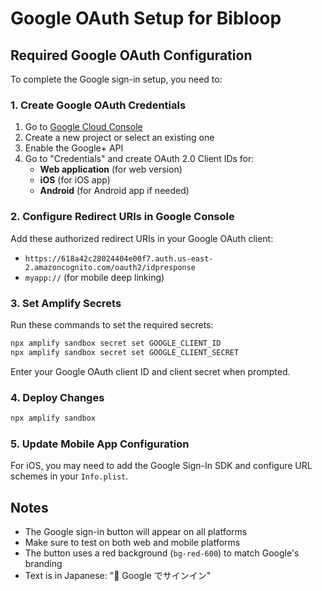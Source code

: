 # Google OAuth Setup for Bibloop

## Required Google OAuth Configuration

To complete the Google sign-in setup, you need to:

### 1. Create Google OAuth Credentials

1. Go to [Google Cloud Console](https://console.cloud.google.com/)
2. Create a new project or select an existing one
3. Enable the Google+ API
4. Go to "Credentials" and create OAuth 2.0 Client IDs for:
   - **Web application** (for web version)
   - **iOS** (for iOS app)
   - **Android** (for Android app if needed)

### 2. Configure Redirect URIs in Google Console

Add these authorized redirect URIs in your Google OAuth client:

- `https://618a42c28024404e00f7.auth.us-east-2.amazoncognito.com/oauth2/idpresponse`
- `myapp://` (for mobile deep linking)

### 3. Set Amplify Secrets

Run these commands to set the required secrets:

```bash
npx amplify sandbox secret set GOOGLE_CLIENT_ID
npx amplify sandbox secret set GOOGLE_CLIENT_SECRET
```

Enter your Google OAuth client ID and client secret when prompted.

### 4. Deploy Changes

```bash
npx amplify sandbox
```

### 5. Update Mobile App Configuration

For iOS, you may need to add the Google Sign-In SDK and configure URL schemes in your `Info.plist`.

## Notes

- The Google sign-in button will appear on all platforms
- Make sure to test on both web and mobile platforms
- The button uses a red background (`bg-red-600`) to match Google's branding
- Text is in Japanese: "📧 Google でサインイン"
